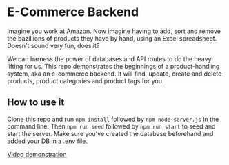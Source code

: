 # E-Commerce Backend

Imagine you work at Amazon. Now imagine having to add, sort and remove the bazillions of products they have by hand, using an Excel spreadsheet. Doesn't sound very fun, does it?

We can harness the power of databases and API routes to do the heavy lifting for us. This repo demonstrates the beginnings of a product-handling system, aka an e-commerce backend. It will find, update, create and delete products, product categories and product tags for you.

## How to use it

Clone this repo and run `npm install` followed by `npm node server.js` in the command line. Then `npm run seed` followed by `npm run start` to seed and start the server. Make sure you've created the database beforehand and added your DB in a .env file.


[Video demonstration](https://drive.google.com/file/d/14swRZ0G9Ek8Z02IlMJ4Xpe_FIVDd88gd/view?usp=sharing)


